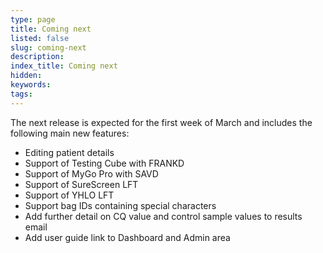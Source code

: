 ```yaml
---
type: page
title: Coming next
listed: false
slug: coming-next
description: 
index_title: Coming next
hidden: 
keywords: 
tags: 
---
```


The next release is expected for the first week of March and includes the following main new features:

- Editing patient details
- Support of Testing Cube with FRANKD
- Support of MyGo Pro with SAVD
- Support of SureScreen LFT
- Support of YHLO LFT
- Support bag IDs containing special characters  
- Add further detail on CQ value and control sample values to results email
- Add user guide link to Dashboard and Admin area